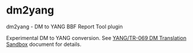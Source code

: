# dm2yang
dm2yang - DM to YANG BBF Report Tool plugin

Experimental DM to YANG conversion.  See [YANG/TR-069 DM Translation Sandbox](https://docs.google.com/document/d/1wk-Bp7eK2ZG3gRgpdFqg5ljIDiXF0waWqc1oHHU2dcM/edit) document for details.
